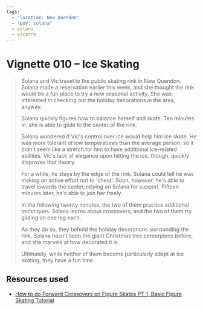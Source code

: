```yaml
---
tags:
  - "location: New Quendon"
  - "pov: solana"
  - solana
  - vicerre
---
```


# Vignette 010 – Ice Skating

> Solana and Vic travel to the public skating rink in New Quendon. Solana made a reservation earlier this week, and she thought the rink would be a fun place to try a new seasonal activity. She was interested in checking out the holiday decorations in the area, anyway.
>
> Solana quickly figures how to balance herself and skate. Ten minutes in, she is able to glide to the center of the rink.
>
> Solana wondered if Vic's control over ice would help him ice skate. He was more tolerant of low temperatures than the average person, so it didn't seem like a stretch for him to have additional ice-related abilities. Vic's lack of elegance upon hitting the ice, though, quickly disproves that theory.
>
> For a while, he stays by the edge of the rink. Solana could tell he was making an active effort not to 'cheat'. Soon, however, he's able to travel towards the center, relying on Solana for support. Fifteen minutes later, he's able to join her freely.
>
> In the following twenty minutes, the two of them practice additional techniques. Solana learns about crossovers, and the two of them try gliding on one leg each.
>
> As they do so, they behold the holiday decorations surrounding the rink. Solana hasn't seen the giant Christmas tree centerpiece before, and she marvels at how decorated it is.
>
> Ultimately, while neither of them become particularly adept at ice skating, they have a fun time.

## Resources used

- [How to do Forward Crossovers on Figure Skates PT 1, Basic Figure Skating Tutorial](https://www.youtube.com/watch?v=kiixg2aczH4)
